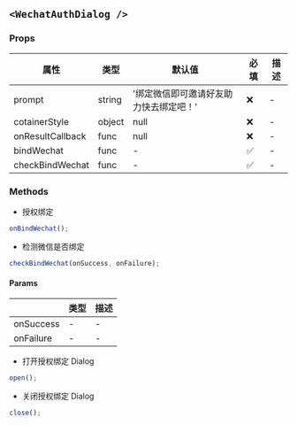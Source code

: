 ## `<WechatAuthDialog />`

### Props

| 属性             | 类型   | 默认值                                 | 必填 | 描述 |
| ---------------- | ------ | -------------------------------------- | ---- | ---- |
| prompt           | string | '绑定微信即可邀请好友助力快去绑定吧！' | ❌   | -    |
| cotainerStyle    | object | null                                   | ❌   | -    |
| onResultCallback | func   | null                                   | ❌   | -    |
| bindWechat       | func   | -                                      | ✅   | -    |
| checkBindWechat  | func   | -                                      | ✅   | -    |

### Methods

- 授权绑定

```js
onBindWechat();
```

- 检测微信是否绑定

```js
checkBindWechat(onSuccess, onFailure);
```

#### Params

|           | 类型 | 描述 |
| --------- | ---- | ---- |
| onSuccess | -    | -    |
| onFailure | -    | -    |

- 打开授权绑定 Dialog

```js
open();
```

- 关闭授权绑定 Dialog

```js
close();
```
